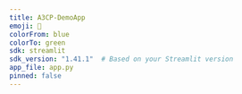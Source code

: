```yaml
---
title: A3CP-DemoApp
emoji: 🤝
colorFrom: blue
colorTo: green
sdk: streamlit
sdk_version: "1.41.1"  # Based on your Streamlit version
app_file: app.py
pinned: false
---
```

